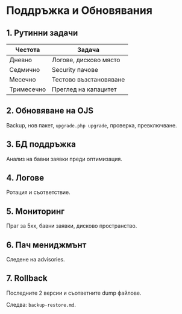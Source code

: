 # Поддръжка и Обновявания

## 1. Рутинни задачи
| Честота | Задача |
|---------|-------|
| Дневно | Логове, дисково място |
| Седмично | Security пачове |
| Месечно | Тестово възстановяване |
| Тримесечно | Преглед на капацитет |

## 2. Обновяване на OJS
Backup, нов пакет, `upgrade.php upgrade`, проверка, превключване.

## 3. БД поддръжка
Анализ на бавни заявки преди оптимизация.

## 4. Логове
Ротация и съответствие.

## 5. Мониторинг
Праг за 5xx, бавни заявки, дисково пространство.

## 6. Пач мениджмънт
Следене на advisories.

## 7. Rollback
Последните 2 версии и съответните dump файлове.

Следва: `backup-restore.md`.
